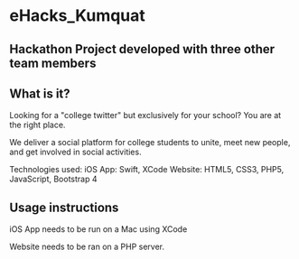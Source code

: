 # eHacks_Kumquat

## Hackathon Project developed with three other team members

## What is it?

Looking for a "college twitter" but exclusively for your school?
You are at the right place.

We deliver a social platform for college students to unite, meet new people, and get involved in social activities.

Technologies used:
iOS App: Swift, XCode
Website: HTML5, CSS3, PHP5, JavaScript, Bootstrap 4

## Usage instructions

iOS App needs to be run on a Mac using XCode

Website needs to be ran on a PHP server.
